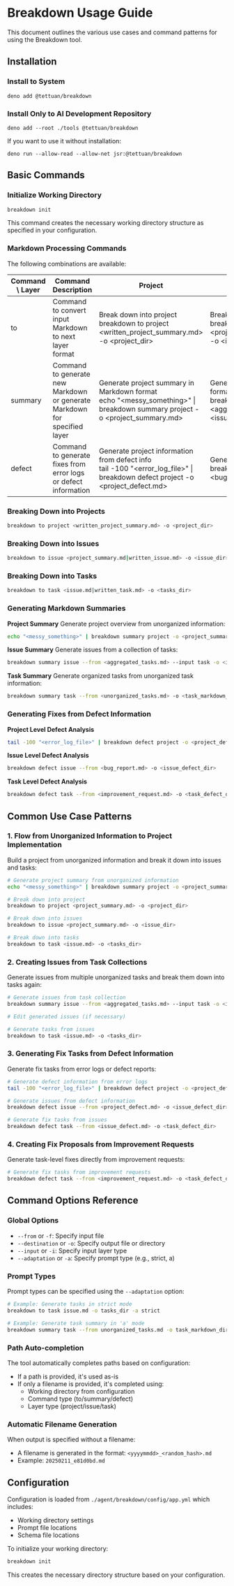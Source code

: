 # Breakdown Usage Guide

This document outlines the various use cases and command patterns for using the Breakdown tool.

## Installation

### Install to System

```
deno add @tettuan/breakdown
```

### Install Only to AI Development Repository

```
deno add --root ./tools @tettuan/breakdown
```

If you want to use it without installation:

```
deno run --allow-read --allow-net jsr:@tettuan/breakdown
```

## Basic Commands

### Initialize Working Directory

```bash
breakdown init
```

This command creates the necessary working directory structure as specified in your configuration.

### Markdown Processing Commands

The following combinations are available:

| Command \ Layer | Command Description | Project | Issue | Task |
| --------------- | ------------------ | ------- | ----- | ---- |
| to | Command to convert input Markdown to next layer format | Break down into project<br>breakdown to project <written_project_summary.md> -o <project_dir> | Break down project into issues<br>breakdown to issue <project_summary.md\|written_issue.md> -o <issue_dir> | Break down issues into tasks<br>breakdown to task <issue.md\|written_task.md> -o <tasks_dir> |
| summary | Command to generate new Markdown or generate Markdown for specified layer | Generate project summary in Markdown format<br>echo "<messy_something>" \| breakdown summary project -o <project_summary.md> | Generate issue summary in Markdown format<br>breakdown summary issue --from <aggregated_tasks.md> --input task -o <issue_markdown_dir> | Generate task summary in Markdown format<br>breakdown summary task --from <unorganized_tasks.md> -o <task_markdown_dir> |
| defect | Command to generate fixes from error logs or defect information | Generate project information from defect info<br>tail -100 "<error_log_file>" \| breakdown defect project -o <project_defect.md> | Generate issues from defect info<br>breakdown defect issue --from <bug_report.md> -o <issue_defect_dir> | Generate tasks from defect info<br>breakdown defect task --from <improvement_request.md> -o <task_defect_dir> |

### Breaking Down into Projects

```bash
breakdown to project <written_project_summary.md> -o <project_dir>
```

### Breaking Down into Issues

```bash
breakdown to issue <project_summary.md|written_issue.md> -o <issue_dir>
```

### Breaking Down into Tasks

```bash
breakdown to task <issue.md|written_task.md> -o <tasks_dir>
```

### Generating Markdown Summaries

**Project Summary** Generate project overview from unorganized information:

```bash
echo "<messy_something>" | breakdown summary project -o <project_summary.md>
```

**Issue Summary** Generate issues from a collection of tasks:

```bash
breakdown summary issue --from <aggregated_tasks.md> --input task -o <issue_markdown_dir>
```

**Task Summary** Generate organized tasks from unorganized task information:

```bash
breakdown summary task --from <unorganized_tasks.md> -o <task_markdown_dir>
```

### Generating Fixes from Defect Information

**Project Level Defect Analysis**

```bash
tail -100 "<error_log_file>" | breakdown defect project -o <project_defect.md>
```

**Issue Level Defect Analysis**

```bash
breakdown defect issue --from <bug_report.md> -o <issue_defect_dir>
```

**Task Level Defect Analysis**

```bash
breakdown defect task --from <improvement_request.md> -o <task_defect_dir>
```

## Common Use Case Patterns

### 1. Flow from Unorganized Information to Project Implementation

Build a project from unorganized information and break it down into issues and tasks:

```bash
# Generate project summary from unorganized information
echo "<messy_something>" | breakdown summary project -o <project_summary.md>

# Break down into project
breakdown to project <project_summary.md> -o <project_dir>

# Break down into issues
breakdown to issue <project_summary.md> -o <issue_dir>

# Break down into tasks
breakdown to task <issue.md> -o <tasks_dir>
```

### 2. Creating Issues from Task Collections

Generate issues from multiple unorganized tasks and break them down into tasks again:

```bash
# Generate issues from task collection
breakdown summary issue --from <aggregated_tasks.md> --input task -o <issue_markdown_dir>

# Edit generated issues (if necessary)

# Generate tasks from issues
breakdown to task <issue.md> -o <tasks_dir>
```

### 3. Generating Fix Tasks from Defect Information

Generate fix tasks from error logs or defect reports:

```bash
# Generate defect information from error logs
tail -100 "<error_log_file>" | breakdown defect project -o <project_defect.md>

# Generate issues from defect information
breakdown defect issue --from <project_defect.md> -o <issue_defect_dir>

# Generate fix tasks from issues
breakdown defect task --from <issue_defect.md> -o <task_defect_dir>
```

### 4. Creating Fix Proposals from Improvement Requests

Generate task-level fixes directly from improvement requests:

```bash
# Generate fix tasks from improvement requests
breakdown defect task --from <improvement_request.md> -o <task_defect_dir>
```

## Command Options Reference

### Global Options

- `--from` or `-f`: Specify input file
- `--destination` or `-o`: Specify output file or directory
- `--input` or `-i`: Specify input layer type
- `--adaptation` or `-a`: Specify prompt type (e.g., strict, a)

### Prompt Types

Prompt types can be specified using the `--adaptation` option:

```bash
# Example: Generate tasks in strict mode
breakdown to task issue.md -o tasks_dir -a strict

# Example: Generate task summary in 'a' mode
breakdown summary task --from unorganized_tasks.md -o task_markdown_dir -a a
```

### Path Auto-completion

The tool automatically completes paths based on configuration:

- If a path is provided, it's used as-is
- If only a filename is provided, it's completed using:
  - Working directory from configuration
  - Command type (to/summary/defect)
  - Layer type (project/issue/task)

### Automatic Filename Generation

When output is specified without a filename:

- A filename is generated in the format: `<yyyymmdd>_<random_hash>.md`
- Example: `20250211_e81d0bd.md`

## Configuration

Configuration is loaded from `./agent/breakdown/config/app.yml` which includes:

- Working directory settings
- Prompt file locations
- Schema file locations

To initialize your working directory:

```bash
breakdown init
```

This creates the necessary directory structure based on your configuration.
